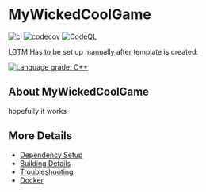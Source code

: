 # MyWickedCoolGame

[![ci](https://github.com/JoshuaKyleLambert/MyWickedCoolGame/actions/workflows/ci.yml/badge.svg)](https://github.com/JoshuaKyleLambert/MyWickedCoolGame/actions/workflows/ci.yml)
[![codecov](https://codecov.io/gh/JoshuaKyleLambert/MyWickedCoolGame/branch/main/graph/badge.svg)](https://codecov.io/gh/JoshuaKyleLambert/MyWickedCoolGame)
[![CodeQL](https://github.com/JoshuaKyleLambert/MyWickedCoolGame/actions/workflows/codeql-analysis.yml/badge.svg)](https://github.com/JoshuaKyleLambert/MyWickedCoolGame/actions/workflows/codeql-analysis.yml)

LGTM Has to be set up manually after template is created:

[![Language grade: C++](https://img.shields.io/lgtm/grade/cpp/github/JoshuaKyleLambert/MyWickedCoolGame)](https://lgtm.com/projects/g/JoshuaKyleLambert/MyWickedCoolGame/context:cpp)

## About MyWickedCoolGame
hopefully it works


## More Details

 * [Dependency Setup](README_dependencies.md)
 * [Building Details](README_building.md)
 * [Troubleshooting](README_troubleshooting.md)
 * [Docker](README_docker.md)
